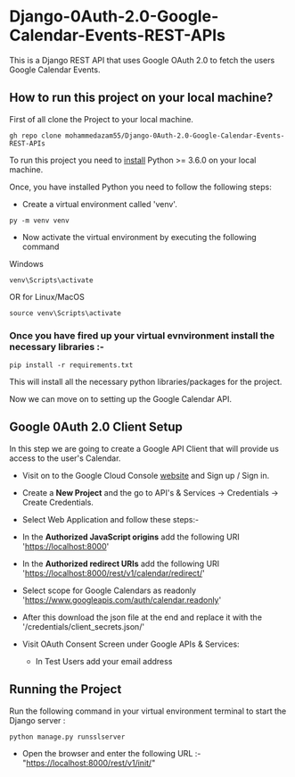 # Django-0Auth-2.0-Google-Calendar-Events-REST-APIs

This is a Django REST API that uses Google OAuth 2.0 to fetch the users Google Calendar Events.

## How to run this project on your local machine?

First of all clone the Project to your local machine.

```
gh repo clone mohammedazam55/Django-0Auth-2.0-Google-Calendar-Events-REST-APIs
```

To run this project you need to [install](https://www.python.org/downloads/) Python >= 3.6.0 on your local machine.

Once, you have installed Python you need to follow the following steps:

- Create a virtual environment called 'venv'.

```
py -m venv venv 
```

- Now activate the virtual environment by executing the following command

Windows

```
venv\Scripts\activate
```

OR
for Linux/MacOS

```
source venv\Scripts\activate
```

### Once you have fired up your virtual evnvironment install the necessary libraries :-

```
pip install -r requirements.txt 
```

This will install all the necessary python libraries/packages for the project.

Now we can move on to setting up the Google Calendar API.

## Google 0Auth 2.0 Client Setup

In this step we are going to create a Google API Client that will provide us access to the user's Calendar.

- Visit on to the Google Cloud Console [website](https://console.cloud.google.com/) and Sign up / Sign in.
- Create a **New Project** and the go to API's & Services -> Credentials -> Create Credentials.
- Select Web Application and follow these steps:-
- In the **Authorized JavaScript origins** add the following URI '<https://localhost:8000>'
- In the **Authorized redirect URIs** add the following URI '<https://localhost:8000/rest/v1/calendar/redirect/>'
- Select scope for Google Calendars as readonly '<https://www.googleapis.com/auth/calendar.readonly>'
- After this download the json file at the end and replace it with the '/credentials/client_secrets.json/'

- Visit OAuth Consent Screen under Google APIs & Services:
  - In Test Users add your email address

## Running the Project

Run the following command in your virtual environment terminal to start the Django server :

```
python manage.py runsslserver
```

- Open the browser and enter the following URL :- "<https://localhost:8000/rest/v1/init/>"
